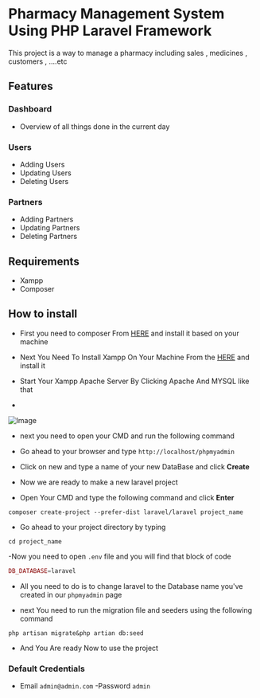 # Pharmacy Management System Using PHP Laravel Framework

This project is a way to manage a pharmacy including sales , medicines , customers , ....etc

## Features

### Dashboard

- Overview of all things done in the current day

### Users

- Adding Users
- Updating Users
- Deleting Users

### Partners

- Adding Partners
- Updating Partners
- Deleting Partners

## Requirements

- Xampp
- Composer

## How to install

- First you need to composer From [HERE](https://getcomposer.org/download/) and install it based on your machine

- Next You Need To Install Xampp On Your Machine From the [HERE](https://www.apachefriends.org/download.html) and install it

- Start Your Xampp Apache Server By Clicking Apache And MYSQL like that
- 
![Image](https://codezips.com/wp-content/uploads/2020/07/xamppstart.png)

- next you need to open your CMD and run the following command

- Go ahead to your browser and type `http://localhost/phpmyadmin`

- Click on new and type a name of your new DataBase and click **Create**

- Now we are ready to make a new laravel project

- Open Your CMD and type the following command and click **Enter**

```console
composer create-project --prefer-dist laravel/laravel project_name
```

- Go ahead to your project directory by typing

```console
cd project_name
```

-Now you need to open `.env` file and you will find that block of code

```php
DB_DATABASE=laravel
```

- All you need to do is to change laravel to the Database name you've created in our `phpmyadmin` page

- next You need to run the migration file and seeders using the following command

```console
php artisan migrate&php artian db:seed
```

- And You Are ready Now to use the project

### Default Credentials

- Email `admin@admin.com`
-Password `admin`
